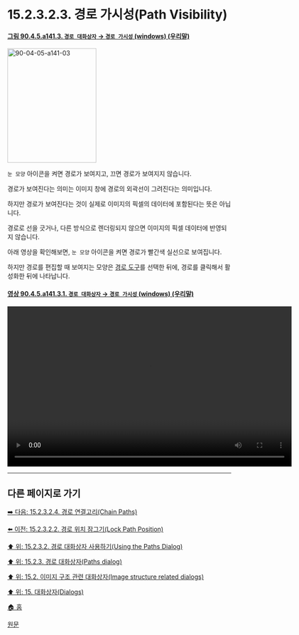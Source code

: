 # 15.2.3.2.3. 경로 가시성(Path Visibility)

<a id="90-04-05-a141-03"></a>

#### [그림 90.4.5.a141.3. `경로 대화상자` → `경로 가시성` (windows) (우리말)](./90-04-05-paths.md#90-04-05-a141-03)
<img width="200" height="257" alt="90-04-05-a141-03" src="https://github.com/wonder13662/gimp/assets/15767104/8669cc0a-eb6d-416d-a79e-0374a95e852d" />

`눈 모양` 아이콘을 켜면 경로가 보여지고, 끄면 경로가 보여지지 않습니다.

경로가 보여진다는 의미는 이미지 창에 경로의 외곽선이 그려진다는 의미입니다.

하지만 경로가 보여진다는 것이 실제로 이미지의 픽셀의 데이터에 포함된다는 뜻은 아닙니다.

경로로 선을 긋거나, 다른 방식으로 렌더링되지 않으면 이미지의 픽셀 데이터에 반영되지 않습니다.

아래 영상을 확인해보면, `눈 모양` 아이콘을 켜면 경로가 빨간색 실선으로 보여집니다.

하지만 경로를 편집할 때 보여지는 모양은 [경로 도구](./14-05-02-00-paths.md)를 선택한 뒤에, 경로를 클릭해서 활성화한 뒤에 나타납니다.

<a id="90-04-05-a141-03-01"></a>

#### [영상 90.4.5.a141.3.1. `경로 대화상자` → `경로 가시성` (windows) (우리말)](./90-04-05-paths.md#90-04-05-a141-03-01)
<video controls="controls" width="640" height="360" src="https://github.com/wonder13662/gimp/assets/15767104/e24b3b8b-ac4f-4e87-bee1-d7c4bd64dd12"></video>

***

## 다른 페이지로 가기

[➡️ 다음: 15.2.3.2.4. 경로 연결고리(Chain Paths)](./15-02-03-02-04-chain_paths.md)

[⬅️ 이전: 15.2.3.2.2. 경로 위치 잠그기(Lock Path Position)](./15-02-03-02-02-lock_path_position.md)

[⬆️ 위: 15.2.3.2. 경로 대화상자 사용하기(Using the Paths Dialog)](./15-02-03-02-00-using_the_paths_dialog.md)

[⬆️ 위: 15.2.3. 경로 대화상자(Paths dialog)](./15-02-03-00-paths-dialog.md)

[⬆️ 위: 15.2. 이미지 구조 관련 대화상자(Image structure related dialogs)](./15-02-00-image-structure-related-dialogs.md)

[⬆️ 위: 15. 대화상자(Dialogs)](./15-00-dialogs.md)

[🏠 홈](./00-home.md)

[원문](https://docs.gimp.org/2.10/ko/gimp-path-dialog.html#gimp-path-dialog-using)